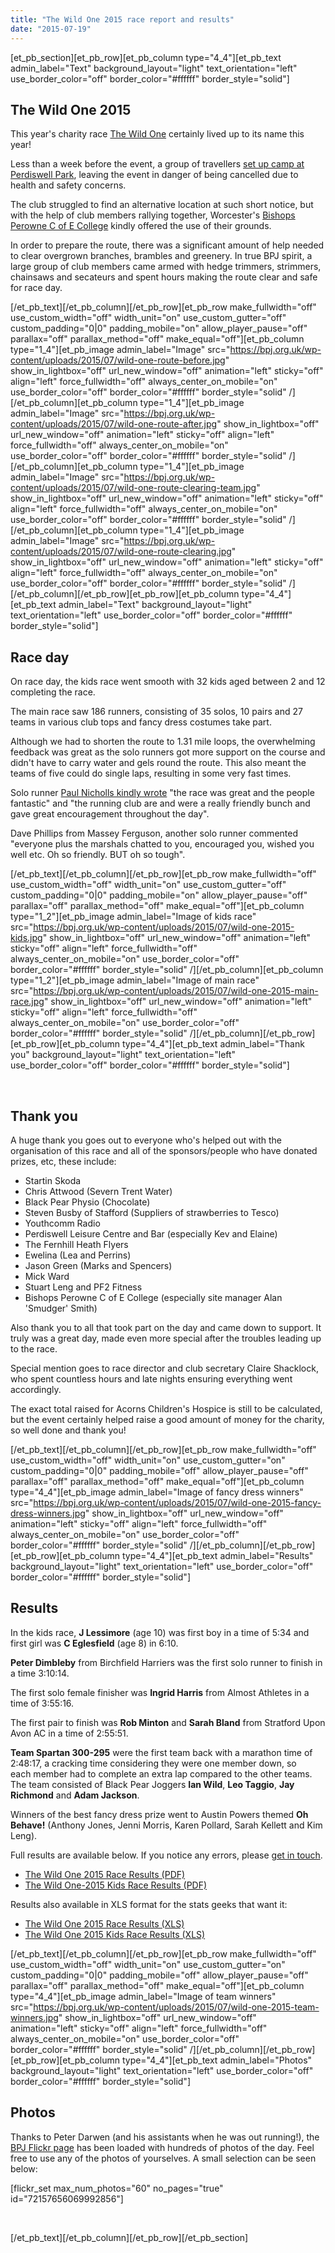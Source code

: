 ```yaml
---
title: "The Wild One 2015 race report and results"
date: "2015-07-19"
---
```


\[et\_pb\_section\]\[et\_pb\_row\]\[et\_pb\_column type="4\_4"\]\[et\_pb\_text admin\_label="Text" background\_layout="light" text\_orientation="left" use\_border\_color="off" border\_color="#ffffff" border\_style="solid"\]

## The Wild One 2015

This year's charity race [The Wild One](https://bpj.org.uk/our-races/wild-race/) certainly lived up to its name this year!

Less than a week before the event, a group of travellers [set up camp at Perdiswell Park](http://www.worcesternews.co.uk/news/13424368._quot_Selfish_quot__travellers_put_Perdiswell_hospice_fundraising_marathon_in_doubt/), leaving the event in danger of being cancelled due to health and safety concerns.

The club struggled to find an alternative location at such short notice, but with the help of club members rallying together, Worcester's [Bishops Perowne C of E College](http://www.worcesternews.co.uk/news/13462430.Charity_running_event_put_in_doubt_by_travellers__presence_is_saved_by_Worcester_school/) kindly offered the use of their grounds.

In order to prepare the route, there was a significant amount of help needed to clear overgrown branches, brambles and greenery. In true BPJ spirit, a large group of club members came armed with hedge trimmers, strimmers, chainsaws and secateurs and spent hours making the route clear and safe for race day.

\[/et\_pb\_text\]\[/et\_pb\_column\]\[/et\_pb\_row\]\[et\_pb\_row make\_fullwidth="off" use\_custom\_width="off" width\_unit="on" use\_custom\_gutter="off" custom\_padding="0|0" padding\_mobile="on" allow\_player\_pause="off" parallax="off" parallax\_method="off" make\_equal="off"\]\[et\_pb\_column type="1\_4"\]\[et\_pb\_image admin\_label="Image" src="https://bpj.org.uk/wp-content/uploads/2015/07/wild-one-route-before.jpg" show\_in\_lightbox="off" url\_new\_window="off" animation="left" sticky="off" align="left" force\_fullwidth="off" always\_center\_on\_mobile="on" use\_border\_color="off" border\_color="#ffffff" border\_style="solid" /\]\[/et\_pb\_column\]\[et\_pb\_column type="1\_4"\]\[et\_pb\_image admin\_label="Image" src="https://bpj.org.uk/wp-content/uploads/2015/07/wild-one-route-after.jpg" show\_in\_lightbox="off" url\_new\_window="off" animation="left" sticky="off" align="left" force\_fullwidth="off" always\_center\_on\_mobile="on" use\_border\_color="off" border\_color="#ffffff" border\_style="solid" /\]\[/et\_pb\_column\]\[et\_pb\_column type="1\_4"\]\[et\_pb\_image admin\_label="Image" src="https://bpj.org.uk/wp-content/uploads/2015/07/wild-one-route-clearing-team.jpg" show\_in\_lightbox="off" url\_new\_window="off" animation="left" sticky="off" align="left" force\_fullwidth="off" always\_center\_on\_mobile="on" use\_border\_color="off" border\_color="#ffffff" border\_style="solid" /\]\[/et\_pb\_column\]\[et\_pb\_column type="1\_4"\]\[et\_pb\_image admin\_label="Image" src="https://bpj.org.uk/wp-content/uploads/2015/07/wild-one-route-clearing.jpg" show\_in\_lightbox="off" url\_new\_window="off" animation="left" sticky="off" align="left" force\_fullwidth="off" always\_center\_on\_mobile="on" use\_border\_color="off" border\_color="#ffffff" border\_style="solid" /\]\[/et\_pb\_column\]\[/et\_pb\_row\]\[et\_pb\_row\]\[et\_pb\_column type="4\_4"\]\[et\_pb\_text admin\_label="Text" background\_layout="light" text\_orientation="left" use\_border\_color="off" border\_color="#ffffff" border\_style="solid"\]

## Race day

On race day, the kids race went smooth with 32 kids aged between 2 and 12 completing the race.

The main race saw 186 runners, consisting of 35 solos, 10 pairs and 27 teams in various club tops and fancy dress costumes take part.

Although we had to shorten the route to 1.31 mile loops, the overwhelming feedback was great as the solo runners got more support on the course and didn't have to carry water and gels round the route. This also meant the teams of five could do single laps, resulting in some very fast times.

Solo runner [Paul Nicholls kindly wrote](http://www.sandbachstriders.co.uk/2015/07/race-report-wild-one.html) "the race was great and the people fantastic" and "the running club are and were a really friendly bunch and gave great encouragement throughout the day".

Dave Phillips from Massey Ferguson, another solo runner commented "everyone plus the marshals chatted to you, encouraged you, wished you well etc. Oh so friendly. BUT oh so tough".

\[/et\_pb\_text\]\[/et\_pb\_column\]\[/et\_pb\_row\]\[et\_pb\_row make\_fullwidth="off" use\_custom\_width="off" width\_unit="on" use\_custom\_gutter="off" custom\_padding="0|0" padding\_mobile="on" allow\_player\_pause="off" parallax="off" parallax\_method="off" make\_equal="off"\]\[et\_pb\_column type="1\_2"\]\[et\_pb\_image admin\_label="Image of kids race" src="https://bpj.org.uk/wp-content/uploads/2015/07/wild-one-2015-kids.jpg" show\_in\_lightbox="off" url\_new\_window="off" animation="left" sticky="off" align="left" force\_fullwidth="off" always\_center\_on\_mobile="on" use\_border\_color="off" border\_color="#ffffff" border\_style="solid" /\]\[/et\_pb\_column\]\[et\_pb\_column type="1\_2"\]\[et\_pb\_image admin\_label="Image of main race" src="https://bpj.org.uk/wp-content/uploads/2015/07/wild-one-2015-main-race.jpg" show\_in\_lightbox="off" url\_new\_window="off" animation="left" sticky="off" align="left" force\_fullwidth="off" always\_center\_on\_mobile="on" use\_border\_color="off" border\_color="#ffffff" border\_style="solid" /\]\[/et\_pb\_column\]\[/et\_pb\_row\]\[et\_pb\_row\]\[et\_pb\_column type="4\_4"\]\[et\_pb\_text admin\_label="Thank you" background\_layout="light" text\_orientation="left" use\_border\_color="off" border\_color="#ffffff" border\_style="solid"\]

 

## Thank you

A huge thank you goes out to everyone who's helped out with the organisation of this race and all of the sponsors/people who have donated prizes, etc, these include:

- Startin Skoda
- Chris Attwood (Severn Trent Water)
- Black Pear Physio (Chocolate)
- Steven Busby of Stafford (Suppliers of strawberries to Tesco)
- Youthcomm Radio
- Perdiswell Leisure Centre and Bar (especially Kev and Elaine)
- The Fernhill Heath Flyers
- Ewelina (Lea and Perrins)
- Jason Green (Marks and Spencers)
- Mick Ward
- Stuart Leng and PF2 Fitness
- Bishops Perowne C of E College (especially site manager Alan 'Smudger' Smith)

Also thank you to all that took part on the day and came down to support. It truly was a great day, made even more special after the troubles leading up to the race.

Special mention goes to race director and club secretary Claire Shacklock, who spent countless hours and late nights ensuring everything went accordingly.

The exact total raised for Acorns Children's Hospice is still to be calculated, but the event certainly helped raise a good amount of money for the charity, so well done and thank you!

\[/et\_pb\_text\]\[/et\_pb\_column\]\[/et\_pb\_row\]\[et\_pb\_row make\_fullwidth="off" use\_custom\_width="off" width\_unit="on" use\_custom\_gutter="on" custom\_padding="0|0" padding\_mobile="off" allow\_player\_pause="off" parallax="off" parallax\_method="off" make\_equal="off"\]\[et\_pb\_column type="4\_4"\]\[et\_pb\_image admin\_label="Image of fancy dress winners" src="https://bpj.org.uk/wp-content/uploads/2015/07/wild-one-2015-fancy-dress-winners.jpg" show\_in\_lightbox="off" url\_new\_window="off" animation="left" sticky="off" align="left" force\_fullwidth="off" always\_center\_on\_mobile="on" use\_border\_color="off" border\_color="#ffffff" border\_style="solid" /\]\[/et\_pb\_column\]\[/et\_pb\_row\]\[et\_pb\_row\]\[et\_pb\_column type="4\_4"\]\[et\_pb\_text admin\_label="Results" background\_layout="light" text\_orientation="left" use\_border\_color="off" border\_color="#ffffff" border\_style="solid"\]

## Results

In the kids race, **J Lessimore** (age 10) was first boy in a time of 5:34 and first girl was **C Eglesfield** (age 8) in 6:10.

**Peter Dimbleby** from Birchfield Harriers was the first solo runner to finish in a time 3:10:14.

The first solo female finisher was **Ingrid Harris** from Almost Athletes in a time of 3:55:16.

The first pair to finish was **Rob Minton** and **Sarah Bland** from Stratford Upon Avon AC in a time of 2:55:51.

**Team Spartan 300-295** were the first team back with a marathon time of 2:48:17, a cracking time considering they were one member down, so each member had to complete an extra lap compared to the other teams. The team consisted of Black Pear Joggers **Ian Wild**, **Leo Taggio**, **Jay Richmond** and **Adam Jackson**.

Winners of the best fancy dress prize went to Austin Powers themed **Oh Behave!** (Anthony Jones, Jenni Morris, Karen Pollard, Sarah Kellett and Kim Leng).

Full results are available below. If you notice any errors, please [get in touch](https://bpj.org.uk/contact-the-club/).

- [The Wild One 2015 Race Results (PDF)](https://bpj.org.uk/wp-content/uploads/2015/07/The-Wild-One-2015-Race-Results.pdf)
- [The Wild One-2015 Kids Race Results (PDF)](https://bpj.org.uk/wp-content/uploads/2015/07/The-Wild-One-2015-Race-Results.pdf)

Results also available in XLS format for the stats geeks that want it:

- [The Wild One 2015 Race Results (XLS)](https://bpj.org.uk/wp-content/uploads/2015/07/The-Wild-One-2015-Race-Results.xls)
- [The Wild One 2015 Kids Race Results (XLS)](https://bpj.org.uk/wp-content/uploads/2015/07/The-Wild-One-2015-Kids-Race-Results.xls)

\[/et\_pb\_text\]\[/et\_pb\_column\]\[/et\_pb\_row\]\[et\_pb\_row make\_fullwidth="off" use\_custom\_width="off" width\_unit="on" use\_custom\_gutter="on" custom\_padding="0|0" padding\_mobile="off" allow\_player\_pause="off" parallax="off" parallax\_method="off" make\_equal="off"\]\[et\_pb\_column type="4\_4"\]\[et\_pb\_image admin\_label="Image of team winners" src="https://bpj.org.uk/wp-content/uploads/2015/07/wild-one-2015-team-winners.jpg" show\_in\_lightbox="off" url\_new\_window="off" animation="left" sticky="off" align="left" force\_fullwidth="off" always\_center\_on\_mobile="on" use\_border\_color="off" border\_color="#ffffff" border\_style="solid" /\]\[/et\_pb\_column\]\[/et\_pb\_row\]\[et\_pb\_row\]\[et\_pb\_column type="4\_4"\]\[et\_pb\_text admin\_label="Photos" background\_layout="light" text\_orientation="left" use\_border\_color="off" border\_color="#ffffff" border\_style="solid"\]

## Photos

Thanks to Peter Darwen (and his assistants when he was out running!), the [BPJ Flickr page](https://www.flickr.com/photos/blackpearjoggers/sets/72157656069992856) has been loaded with hundreds of photos of the day. Feel free to use any of the photos of yourselves. A small selection can be seen below:

\[flickr\_set max\_num\_photos="60" no\_pages="true" id="72157656069992856"\]

 

\[/et\_pb\_text\]\[/et\_pb\_column\]\[/et\_pb\_row\]\[/et\_pb\_section\]
